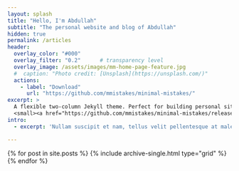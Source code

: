 ```yaml
---
layout: splash
title: "Hello, I'm Abdullah"
subtitle: "The personal website and blog of Abdullah"
hidden: true
permalink: /articles
header:
  overlay_color: "#000"
  overlay_filter: "0.2"      # transparency level
  overlay_image: /assets/images/mm-home-page-feature.jpg
  #  caption: "Photo credit: [Unsplash](https://unsplash.com/)"
  actions:
    - label: "Download"
      url: "https://github.com/mmistakes/minimal-mistakes/"
excerpt: >
  A flexible two-column Jekyll theme. Perfect for building personal sites, blogs, and portfolios.<br />
  <small><a href="https://github.com/mmistakes/minimal-mistakes/releases/tag/4.27.3">Latest release v4.27.3</a></small>
intro:
  - excerpt: 'Nullam suscipit et nam, tellus velit pellentesque at malesuada, enim eaque. Quis nulla, netus tempor in diam gravida tincidunt, *proin faucibus* voluptate felis id sollicitudin. Centered with `type="center"`'

---
```


<!-- Articles Grid Section -->
<div class="entries-grid">
  {% for post in site.posts %}
    {% include archive-single.html type="grid" %}
  {% endfor %}
</div>
